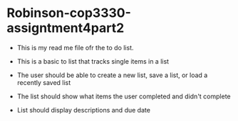 # Robinson-cop3330-assigntment4part2
 

- This is my read me file ofr the to do list.

- This is a basic to list that tracks single items in a list

- The user should be able to create a new list, save a list, or load a recently saved list

- The list should show what items the user completed and didn't complete

- List should display descriptions and due date